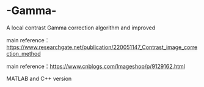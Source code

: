 # -Gamma-

A local contrast Gamma correction algorithm and improved

main reference：https://www.researchgate.net/publication/220051147_Contrast_image_correction_method

main reference：https://www.cnblogs.com/Imageshop/p/9129162.html

MATLAB and C++ version
